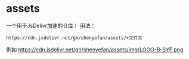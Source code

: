 # assets
一个用于JsDelivr加速的仓库！
用法：

```
https://cdn.jsdelivr.net/gh/shenyefan/assets/+文件夹
```

例如
https://cdn.jsdelivr.net/gh/shenyefan/assets/img/LOGO-B-SYF.png
